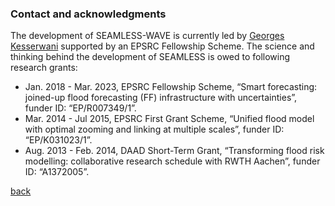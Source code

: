### Contact and acknowledgments 
The development of SEAMLESS-WAVE is currently led by [Georges Kesserwani](https://www.sheffield.ac.uk/civil/staff/academic/gk) supported by an EPSRC Fellowship Scheme. The science and thinking behind the development of SEAMLESS is owed to following research grants: 
- Jan. 2018 - Mar. 2023, EPSRC Fellowship Scheme, “Smart forecasting: joined-up flood forecasting (FF) infrastructure with uncertainties”, funder ID: “EP/R007349/1”. 
- Mar. 2014 - Jul 2015, EPSRC First Grant Scheme, “Unified flood model with optimal zooming and linking at multiple scales”, funder ID: “EP/K031023/1”. 
- Aug. 2013 - Feb. 2014, DAAD Short-Term Grant, “Transforming flood risk modelling: collaborative research schedule with RWTH Aachen”, funder ID: “A1372005”.

[back](./)
